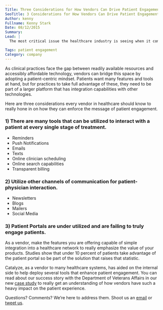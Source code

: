 ```yaml
---
Title: Three Considerations for How Vendors Can Drive Patient Engagement Forward.md
SeoTitle: 3 Considerations for How Vendors Can Drive Patient Engagement Forward
Author: kenny
Fullname: Kenny Stark
Date: 08/12/2015
Summary: 
Lead: |
  The most critical issue the healthcare industry is seeing when it comes to patient engagement is altering the perspectives and suppositions of patients and clinicians. Many believe that patient portals are the end-all solution for patient engagement by simply satisfying Meaningful Use requirements, but what many fail to understand is that patient engagement is not simply technological advancements; it is a complete culture change.

Tags: patient engagement
Category: company
---
```

As clinical practices face the gap between readily available resources and accessibly affordable technology, vendors can bridge this space by adopting a patient-centric mindset. Patients want many features and tools at hand, but for practices to take full advantage of these, they need to be part of a larger platform that has integration capabilities with other technologies.

Here are three considerations every vendor in healthcare should know to really hone in on how they can enforce the message of patient engagement.

### 1) There are many tools that can be utilized to interact with a patient at every single stage of treatment.
-  Reminders
-  Push Notifications
-  Emails
-  Texts
-  Online clinician scheduling 
-  Online search capabilities
-  Transparent billing

### 2) Utilize other channels of communication for patient-physician interaction.
-  Newsletters
-  Blogs
-  Mailers
-  Social Media

### 3) Patient Portals are under utilized and are failing to truly engage patients.
As a vendor, make the features you are offering capable of simple integration into a healthcare network to really emphasize the value of your products. Studies show that under 10 percent of patients take advantage of the patient portal so be part of the solution that raises that statistic.

Catalyze, as a vendor to many healthcare systems, has aided on the internal side to help deploy several tools that enhance patient engagement. You can read about our success story with the Department of Veterans Affairs in our new [case study](https://catalyze.io/customers/veterans-affairs) to really get an understanding of how vendors have such a heavy impact on the patient experience. 

Questions? Comments? We’re here to address them. Shoot us an [email](hello@catalyze.io) or [tweet us](https://twitter.com/catalyzeio).

